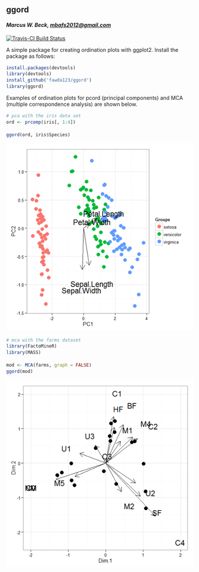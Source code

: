 
## ggord

#### *Marcus W. Beck, mbafs2012@gmail.com*

[![Travis-CI Build Status](https://travis-ci.org/fawda123/ggord.png?branch=master)](https://travis-ci.org/fawda123/ggord)

A simple package for creating ordination plots with ggplot2.  Install the package as follows:


```r
install.packages(devtools)
library(devtools)
install_github('fawda123/ggord')
library(ggord)
```

Examples of ordination plots for pcord (principal components) and MCA (multiple correspondence analysis) are shown below.



```r
# pca with the iris data set
ord <- prcomp(iris[, 1:4])

ggord(ord, iris$Species)
```

![](README_files/figure-html/unnamed-chunk-3-1.png) 

```r
# mca with the farms dataset
library(FactoMineR)
library(MASS)

mod <- MCA(farms, graph = FALSE)
ggord(mod)
```

![](README_files/figure-html/unnamed-chunk-3-2.png) 

